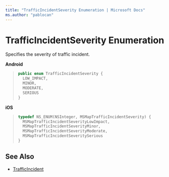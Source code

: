 ```yaml
---
title: "TrafficIncidentSeverity Enumeration | Microsoft Docs"
ms.author: "pablocan"
---
```


# TrafficIncidentSeverity Enumeration

Specifies the severity of traffic incident.

**Android**

>```java
> public enum TrafficIncidentSeverity {
>   LOW_IMPACT,
>   MINOR,
>   MODERATE,
>   SERIOUS
> }
>```

**iOS**

>```objectivec
> typedef NS_ENUM(NSInteger, MSMapTrafficIncidentSeverity) {
>   MSMapTrafficIncidentSeverityLowImpact,
>   MSMapTrafficIncidentSeverityMinor,
>   MSMapTrafficIncidentSeverityModerate,
>   MSMapTrafficIncidentSeveritySerious
> }
>```

## See Also

* [TrafficIncident](TrafficIncident-class.md)